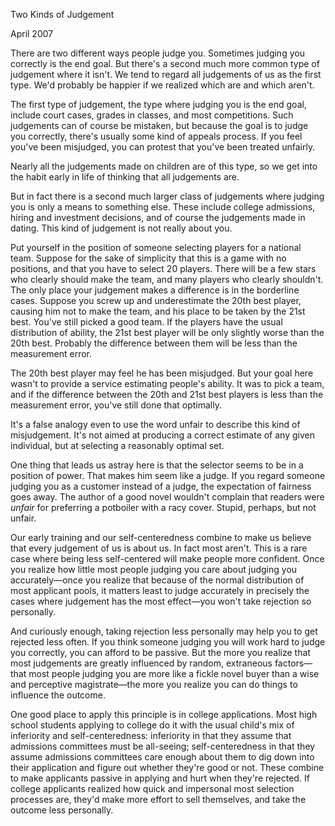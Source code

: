 Two Kinds of Judgement

April 2007  
  
There are two different ways people judge you. Sometimes judging
you correctly is the end goal. But there's a second much more
common type of judgement where it isn't. We tend to regard all
judgements of us as the first type. We'd probably be happier if
we realized which are and which aren't.  
  
The first type of judgement, the type where judging you is the end
goal, include court cases, grades in classes, and most competitions.
Such judgements can of course be mistaken, but because the goal is
to judge you correctly, there's usually some kind of appeals process.
If you feel you've been misjudged, you can protest that you've been
treated unfairly.  
  
Nearly all the judgements made on children are of this type, so we
get into the habit early in life of thinking that all judgements
are.  
  
But in fact there is a second much larger class of judgements where
judging you is only a means to something else. These include college
admissions, hiring and investment decisions, and of course the
judgements made in dating. This kind of judgement is not really
about you.  
  
Put yourself in the position of someone selecting players for a
national team. Suppose for the sake of simplicity that this is a
game with no positions, and that you have to select 20 players.
There will be a few stars who clearly should make the team, and
many players who clearly shouldn't. The only place your judgement
makes a difference is in the borderline cases. Suppose you screw
up and underestimate the 20th best player, causing him not to make
the team, and his place to be taken by the 21st best. You've still
picked a good team. If the players have the usual distribution of
ability, the 21st best player will be only slightly worse than the
20th best. Probably the difference between them will be less than
the measurement error.  
  
The 20th best player may feel he has been misjudged. But your goal
here wasn't to provide a service estimating people's ability. It
was to pick a team, and if the difference between the 20th and 21st
best players is less than the measurement error, you've still done
that optimally.  
  
It's a false analogy even to use the word unfair to describe this
kind of misjudgement. It's not aimed at producing a correct estimate
of any given individual, but at selecting a reasonably optimal set.  
  
One thing that leads us astray here is that the selector seems to
be in a position of power. That makes him seem like a judge. If
you regard someone judging you as a customer instead of a judge,
the expectation of fairness goes away. The author of a good novel
wouldn't complain that readers were *unfair* for preferring a
potboiler with a racy cover. Stupid, perhaps, but not unfair.  
  
Our early training and our self-centeredness combine to make us
believe that every judgement of us is about us. In fact most aren't.
This is a rare case where being less self-centered will make people
more confident. Once you realize how little most people judging
you care about judging you accurately—once you realize that because
of the normal distribution of most applicant pools, it matters least
to judge accurately in precisely the cases where judgement has the
most effect—you won't take rejection so personally.  
  
And curiously enough, taking rejection less personally may help you
to get rejected less often. If you think someone judging you will
work hard to judge you correctly, you can afford to be passive.
But the more you realize that most judgements are greatly influenced
by random, extraneous factors—that most people judging you are
more like a fickle novel buyer than a wise and perceptive 
magistrate—the more you realize you can do things to influence the
outcome.  
  
One good place to apply this principle is in college applications.
Most high school students applying to college do it with the usual
child's mix of inferiority and self-centeredness: inferiority in
that they assume that admissions committees must be all-seeing;
self-centeredness in that they assume admissions committees care
enough about them to dig down into their application and figure out
whether they're good or not. These combine to make applicants
passive in applying and hurt when they're rejected. If college
applicants realized how quick and impersonal most selection processes
are, they'd make more effort to sell themselves, and take the outcome
less personally.  
  
